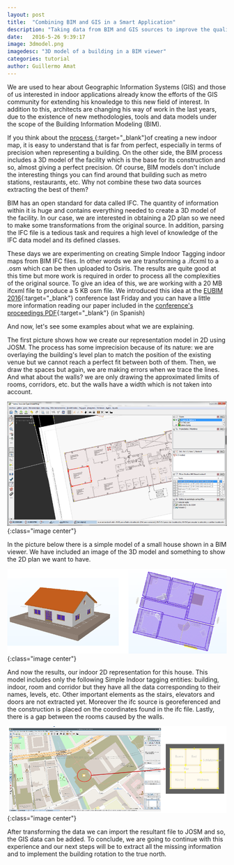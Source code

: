```yaml
---
layout: post
title:  "Combining BIM and GIS in a Smart Application"
description: "Taking data from BIM and GIS sources to improve the quality of our Smart Application."
date:   2016-5-26 9:39:17
image: 3dmodel.png
imagedesc: "3D model of a building in a BIM viewer"
categories: tutorial
author: Guillermo Amat
---
```


We are used to hear about Geographic Information Systems (GIS) and those of us interested in indoor applications already know the efforts of the GIS community for extending his knowledge to this new field
of interest. In addition to this, architects are changing his way of work  in the last years, due to the existence of new methodologies, tools and data models under the scope of the Building Information Modeling (BIM).

If you think about the [process ][mapping-howto]{:target="_blank"}of creating a new indoor map, it is easy to understand that is far from perfect, especially in terms of precision when representing a building. On the other side, the BIM process includes a 3D model of the facility which is the base for its construction and so, almost giving a perfect precision. Of course, BIM models don't include the interesting things you can find around that building such as metro stations, restaurants, etc. Why not combine these two data sources extracting the best of them?

BIM has an open standard for data called IFC. The quantity of information within it is huge and contains everything needed to create a 3D model of the facility. In our case, we are interested in obtaining a 2D plan so we need to make some transformations from the original source. In addition, parsing the IFC file is a tedious task and requires a high level of knowledge of the IFC data model and its defined classes.

These days we are experimenting on creating Simple Indoor Tagging indoor maps from BIM IFC files. In other words we are transforming a .ifcxml to a .osm which can be then uploaded to Osiris. The results are quite good at this time but more work is required in order to process all the complexities of the original source. To give an idea of this, we are working with a 20 MB ifcxml file to produce a 5 KB osm file. We introduced this idea at the [EUBIM 2016][eubim-home]{:target="_blank"} conference last Friday and you can have a little more information reading our paper included in the [conference's proceedings PDF][eubim-proceedings]{:target="_blank"} (in Spanish)

And now, let's see some examples about what we are explaining.

The first picture shows how we create our representation model in 2D using JOSM. The process has some imprecision because of its nature: we are overlaying the building's level plan to match the position of the existing venue but we cannot reach a perfect fit between both of them. Then, we draw the spaces but again, we are making errors when we trace the lines. And what about the walls? we are only drawing the approximated limits of rooms, corridors, etc. but the walls have a width which is not taken into account.

![Drawing the 2D representation of our indoor map](/images/mapping10.png "Creating a 2D model"){:class="image center"}

In the picture below there is a simple model of a small house shown in a BIM viewer. We have included an image of the 3D model and something to show the 2D plan we want to have.

![3D BIM model of a house](/images/House-in-BIM-viewer.png "Our test house shown in a BIM viewer"){:class="image center"}


And now the results, our indoor 2D representation for this house. This model includes only the following Simple Indoor tagging entities: building, indoor, room  and corridor but they have all the data corresponding to their names, levels, etc. Other important elements as the stairs, elevators and doors are not extracted yet. Moreover the ifc source is georeferenced and the construction is placed on the coordinates found in the ifc file. Lastly, there is a gap between the rooms caused by the walls.

![The 2D model and GIS data obtained from the BIM source](/images/ifcxml2osm.png "The current 2D model we are obtaining"){:class="image center"}

After transforming the data we can import the resultant file to JOSM and so, the GIS data can be added. To conclude, we are going to continue with this experience and our next steps will be to extract all the missing information and to implement the building rotation to the true north.




[mapping-howto]: https://github.com/osiris-indoor/sample-maps/wiki/How-to-map-a-building
[eubim-proceedings]: https://riunet.upv.es/handle/10251/64633.
[eubim-home]: http://www.eubim.com